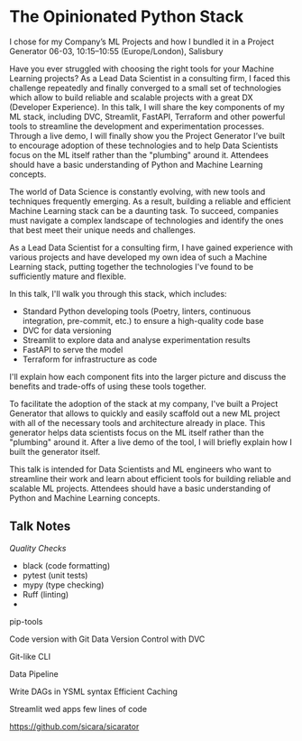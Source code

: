 # The Opinionated Python Stack 

I chose for my Company’s ML Projects and how I bundled it in a Project Generator
06-03, 10:15–10:55 (Europe/London), Salisbury

Have you ever struggled with choosing the right tools for your Machine Learning projects? As a Lead Data Scientist in a consulting firm, I faced this challenge repeatedly and finally converged to a small set of technologies which allow to build reliable and scalable projects with a great DX (Developer Experience). In this talk, I will share the key components of my ML stack, including DVC, Streamlit, FastAPI, Terraform and other powerful tools to streamline the development and experimentation processes. Through a live demo, I will finally show you the Project Generator I’ve built to encourage adoption of these technologies and to help Data Scientists focus on the ML itself rather than the "plumbing" around it. Attendees should have a basic understanding of Python and Machine Learning concepts.

The world of Data Science is constantly evolving, with new tools and techniques frequently emerging. As a result, building a reliable and efficient Machine Learning stack can be a daunting task. To succeed, companies must navigate a complex landscape of technologies and identify the ones that best meet their unique needs and challenges.

As a Lead Data Scientist for a consulting firm, I have gained experience with various projects and have developed my own idea of such a Machine Learning stack, putting together the technologies I've found to be sufficiently mature and flexible.

In this talk, I'll walk you through this stack, which includes:
- Standard Python developing tools (Poetry, linters, continuous integration, pre-commit, etc.) to ensure a high-quality code base
- DVC for data versioning
- Streamlit to explore data and analyse experimentation results
- FastAPI to serve the model
- Terraform for infrastructure as code

I'll explain how each component fits into the larger picture and discuss the benefits and trade-offs of using these tools together.

To facilitate the adoption of the stack at my company, I've built a Project Generator that allows to quickly and easily scaffold out a new ML project with all of the necessary tools and architecture already in place. This generator helps data scientists focus on the ML itself rather than the "plumbing" around it. After a live demo of the tool, I will briefly explain how I built the generator itself.

This talk is intended for Data Scientists and ML engineers who want to streamline their work and learn about efficient tools for building reliable and scalable ML projects. Attendees should have a basic understanding of Python and Machine Learning concepts.

## Talk Notes

*Quality Checks*
- black (code formatting)
- pytest (unit tests)
- mypy (type checking)
- Ruff (linting)
- 
pip-tools 


Code version with Git
Data Version Control with DVC

Git-like CLI

Data Pipeline

Write DAGs in YSML syntax
Efficient Caching

Streamlit 
wed apps few lines of code 

https://github.com/sicara/sicarator

